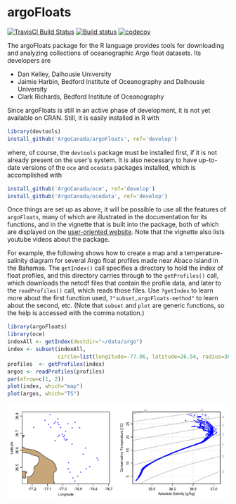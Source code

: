 # argoFloats

[![TravisCI Build Status](https://travis-ci.org/ArgoCanada/argoFloats.svg?branch=develop)](https://travis-ci.org/ArgoCanada/argoFloats)
[![Build status](https://ci.appveyor.com/api/projects/status/soednt1xah7t5w83/branch/develop?svg=true)](https://ci.appveyor.com/project/dankelley/argoFloats/branch/develop)
[![codecov](https://codecov.io/gh/ArgoCanada/argoFloats/branch/develop/graph/badge.svg)](https://codecov.io/gh/ArgoCanada/argoFloats)

The argoFloats package for the R language provides tools for downloading and
analyzing collections of oceanographic Argo float datasets.  Its developers are
* Dan Kelley, Dalhousie University
* Jaimie Harbin, Bedford Institute of Oceanography and Dalhousie University
* Clark Richards, Bedford Institute of Oceanography

Since argoFloats is still in an active phase of development, it is not yet
available on CRAN.  Still, it is easily installed in R with
```R
library(devtools)
install_github('ArgoCanada/argoFloats', ref='develop')
```
where, of course, the `devtools` package must be installed first, if it is not
already present on the user's system.  It is also necessary to have up-to-date
versions of the `oce` and `ocedata` packages installed, which is accomplished with
```R
install_github('ArgoCanada/oce', ref='develop')
install_github('ArgoCanada/ocedata', ref='develop')
```

Once things are set up as above, it will be possible to use all the features of
`argoFloats`, many of which are illustrated in the documentation for its
functions, and in the vignette that is built into the package, both of which
are displayed on the [user-oriented
website](https://argocanada.github.io/argoFloats/index.html). Note that the
vignette also lists youtube videos about the package.

For example, the following shows how to create a map and a temperature-salinity
diagram for several Argo float profiles made near Abaco Island in the Bahamas.
The `getIndex()` call specifies a directory to hold the index of float
profiles, and this directory carries through to the `getProfiles()` call, which
downloads the netcdf files that contain the profile data, and later to the
`readProfiles()` call, which reads those files.  Use `?getIndex` to learn
more about the first function used, `?"subset,argoFloats-method"` to learn
about the second, etc.  (Note that `subset` and `plot` are generic functions,
so the help is accessed with the comma notation.)
```R
library(argoFloats)
library(oce)
indexAll <- getIndex(destdir="~/data/argo")
index <- subset(indexAll,
                circle=list(longitude=-77.06, latitude=26.54, radius=30))
profiles  <- getProfiles(index)
argos <- readProfiles(profiles)
par(mfrow=c(1, 2))
plot(index, which="map")
plot(argos, which="TS")
```
![Sample TS plot.](exampleTS.png)

